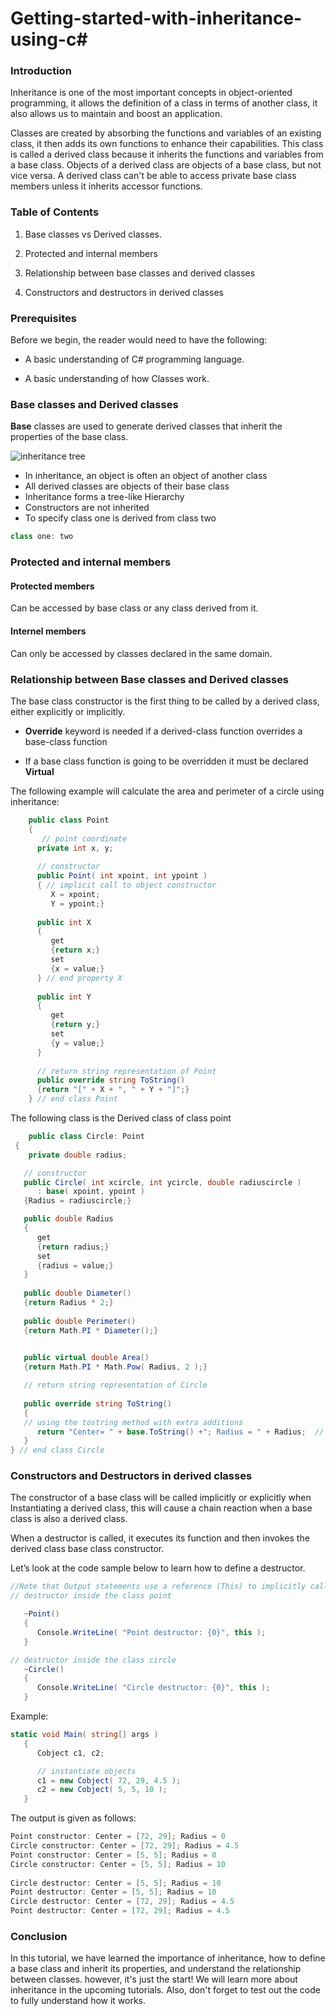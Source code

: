 # Getting-started-with-inheritance-using-c#

### Introduction

Inheritance is one of the most important concepts in object-oriented programming, it allows the definition of a class in terms of another class, it also allows us to maintain and boost an application.

Classes are created by absorbing the functions and variables of an existing class, it then adds its own functions to enhance their capabilities. This class is called a derived class because it inherits the functions and variables from a base class. Objects of a derived class are objects of a base class, but not vice versa. A derived class can't be able to access private base class members unless it inherits accessor functions.
### Table of Contents

1. Base classes vs Derived classes.

1. Protected and internal members

1. Relationship between base classes and derived classes

1. Constructors and destructors in derived classes


### Prerequisites
Before we begin, the reader would need to have the following:

- A basic understanding of C# programming language. 

- A basic understanding of how Classes work.

### Base classes and Derived classes

**Base** classes are used to generate derived classes that inherit the properties of the base class.

![inheritance tree](https://raw.githubusercontent.com/mohamedgh16/Getting-started-with-inheritance-using-c-/main/tree%20of%20inheritance.png)

* In inheritance, an object is often an object of another class
* All derived classes are objects of their base class
* Inheritance forms a tree-like Hierarchy
* Constructors are not inherited
* To specify class one is derived from class two
```c#
class one: two
```

### Protected and internal members

#### Protected members
Can be accessed by base class or any class derived from it.

#### Internel members
Can only be accessed by classes declared in the same domain.

### Relationship between Base classes and Derived classes

The base class constructor is the first thing to be called by a derived class, either explicitly or implicitly.

- **Override** keyword is needed if a derived-class function overrides a base-class function

- If a base class function is going to be overridden it must be declared **Virtual**



The following example will calculate the area and perimeter of a circle using inheritance: 

```c#
    public class Point
    {
       // point coordinate
      private int x, y;
      
      // constructor
      public Point( int xpoint, int ypoint )
      { // implicit call to object constructor
         X = xpoint;
         Y = ypoint;}
  
      public int X
      {
         get
         {return x;}
         set
         {x = value;}
      } // end property X
   
      public int Y
      {
         get
         {return y;}
         set
         {y = value;}
      } 
   
      // return string representation of Point
      public override string ToString()
      {return "[" + X + ", " + Y + "]";}
    } // end class Point
   ```
   The following class is the Derived class of class point
   ```c#
       public class Circle: Point
    {
       private double radius;
   
      // constructor
      public Circle( int xcircle, int ycircle, double radiuscircle )
         : base( xpoint, ypoint )
      {Radius = radiuscircle;}
   
      public double Radius
      {
         get
         {return radius;}
         set
         {radius = value;}
      }
      
      public double Diameter()
      {return Radius * 2;}
      
      public double Perimeter()
      {return Math.PI * Diameter();}
   
      
      public virtual double Area()
      {return Math.PI * Math.Pow( Radius, 2 );}
   
      // return string representation of Circle
      
      public override string ToString()
      {
      // using the tostring method with extra additions
         return "Center= " + base.ToString() +"; Radius = " + Radius;  // use property Radius 
      }
   } // end class Circle
   ```
   
  ### Constructors and Destructors in derived classes
  
   The constructor of a base class will be called implicitly or explicitly when Instantiating a derived class, this will cause a chain reaction when a base class is also a derived class.
   
   
   When a destructor is called, it executes its function and then invokes the derived class base class constructor.
   
   
   Let’s look at the code sample below to learn how to define a destructor.
   
   ``` c#
   //Note that Output statements use a reference (This) to implicitly call the ToString method
   // destructor inside the class point
   
      ~Point()
      {
         Console.WriteLine( "Point destructor: {0}", this );
      }    
   ```
   ```c#
   // destructor inside the class circle
      ~Circle()
      {
         Console.WriteLine( "Circle destructor: {0}", this );
      }
   ```   
   
   Example:
   
   ```c#
   static void Main( string[] args )
      {
         Cobject c1, c2;
   
         // instantiate objects
         c1 = new Cobject( 72, 29, 4.5 );
         c2 = new Cobject( 5, 5, 10 );
      }
   ```
   The output is given as follows:
   ```c#
   Point constructor: Center = [72, 29]; Radius = 0
Circle constructor: Center = [72, 29]; Radius = 4.5
Point constructor: Center = [5, 5]; Radius = 0
Circle constructor: Center = [5, 5]; Radius = 10
 
Circle destructor: Center = [5, 5]; Radius = 10
Point destructor: Center = [5, 5]; Radius = 10
Circle destructor: Center = [72, 29]; Radius = 4.5
Point destructor: Center = [72, 29]; Radius = 4.5

   ```
   
### Conclusion

In this tutorial, we have learned the importance of inheritance, how to define a base class and inherit its properties,
and understand the relationship between classes. however, it's just the start! We will learn more about inheritance in the upcoming tutorials.
Also, don't forget to test out the code to fully understand how it works.
